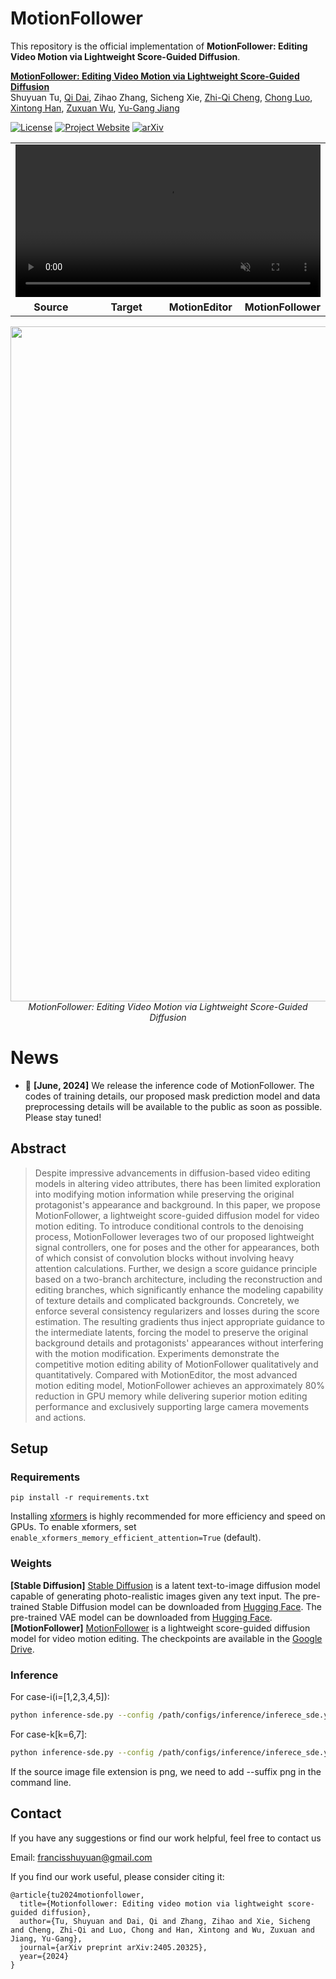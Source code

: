 # MotionFollower

This repository is the official implementation of **MotionFollower: Editing Video Motion via Lightweight Score-Guided Diffusion**.

**[MotionFollower: Editing Video Motion via Lightweight Score-Guided Diffusion](https://arxiv.org/abs/2405.20325)**
<br/>
Shuyuan Tu, [Qi Dai](https://scholar.google.com/citations?user=NSJY12IAAAAJ), Zihao Zhang, Sicheng Xie, [Zhi-Qi Cheng](https://scholar.google.com/citations?user=uB2He2UAAAAJ), [Chong Luo](https://www.microsoft.com/en-us/research/people/cluo/), [Xintong Han](https://xthan.github.io/), [Zuxuan Wu](https://zxwu.azurewebsites.net/), [Yu-Gang Jiang](https://scholar.google.com/citations?user=f3_FP8AAAAAJ&hl=zh-CN)
<br/>

[![License](https://img.shields.io/badge/License-Apache%202.0-blue.svg)](https://opensource.org/licenses/Apache-2.0) [![Project Website](https://img.shields.io/badge/Project-Website-orange)](https://francis-rings.github.io/MotionFollower/) [![arXiv](https://img.shields.io/badge/arXiv-2405.20325-b31b1b.svg)](https://arxiv.org/abs/2405.20325)

<table class="center" style="width: 100%;">
  
  <tr>
    <td colspan="4" style="text-align:center;">
      <video muted="" autoplay="autoplay" loop="loop" src="https://github.com/Francis-Rings/MotionFollower/assets/12442237/efadf695-d927-49fe-887d-5f93cf8747b4" style="width: 100%; height: auto;"></video>
    </td>
  </tr>
  <tr>
    <td width="25%" style="text-align:center;"><b>&nbsp; Source</b></td>
    <td width="25%" style="text-align:center;"><b>&nbsp; Target</b></td>
    <td width="25%" style="text-align:center;"><b>MotionEditor</b></td>
    <td width="25%" style="text-align:center;"><b>MotionFollower</b></td>
  </tr>
</table>



<p align="center">
<img src="./assets/overview.jpg" width="1080px"/>  
<br>
<em>MotionFollower: Editing Video Motion via Lightweight Score-Guided Diffusion</em>
</p>

# News
- :star2: **[June, 2024]** We release the inference code of MotionFollower. The codes of training details, our proposed mask prediction model and data preprocessing details will be available to the public as soon as possible. Please stay tuned!


## Abstract
> Despite impressive advancements in diffusion-based video editing models in altering video attributes, there has been limited exploration into modifying motion information while preserving the original protagonist's appearance and background. In this paper, we propose MotionFollower, a lightweight score-guided diffusion model for video motion editing. To introduce conditional controls to the denoising process, MotionFollower leverages two of our proposed lightweight signal controllers, one for poses and the other for appearances, both of which consist of convolution blocks without involving heavy attention calculations. Further, we design a score guidance principle based on a two-branch architecture, including the reconstruction and editing branches, which significantly enhance the modeling capability of texture details and complicated backgrounds. 
Concretely, we enforce several consistency regularizers and losses during the score estimation.
The resulting gradients thus inject appropriate guidance to the intermediate latents, forcing the model to preserve the original background details and protagonists' appearances without interfering with the motion modification.
Experiments demonstrate the competitive motion editing ability of MotionFollower qualitatively and quantitatively. Compared with MotionEditor, the most advanced motion editing model, MotionFollower achieves an approximately 80% reduction in GPU memory while delivering superior motion editing performance and exclusively supporting large camera movements and actions.

## Setup

### Requirements

```shell
pip install -r requirements.txt
```

Installing [xformers](https://github.com/facebookresearch/xformers) is highly recommended for more efficiency and speed on GPUs. 
To enable xformers, set `enable_xformers_memory_efficient_attention=True` (default).

### Weights

**[Stable Diffusion]** [Stable Diffusion](https://arxiv.org/abs/2112.10752) is a latent text-to-image diffusion model capable of generating photo-realistic images given any text input. The pre-trained Stable Diffusion model can be downloaded from [Hugging Face](https://huggingface.co/lambdalabs/sd-image-variations-diffusers/tree/main). The pre-trained VAE model can be downloaded from [Hugging Face](https://huggingface.co/stabilityai/sd-vae-ft-mse). 
**[MotionFollower]** [MotionFollower](https://arxiv.org/abs/2405.20325) is a lightweight score-guided diffusion model for video motion editing. The checkpoints are available in the [Google Drive](https://drive.google.com/drive/u/0/folders/1yWRNmd4-vbJfV1Ji_zhpNSwNpuJVat7o).

### Inference
For case-i(i=[1,2,3,4,5]):
```bash
python inference-sde.py --config /path/configs/inference/inferece_sde.yaml --video_root ./configs/inference/case-i/source_images --pose_root ./configs/inference/case-i/target_aligned_poses --ref_pose_root ./configs/inference/case-i/source_poses --source_mask_root ./configs/inference/case-i/source_masks --target_mask_root ./configs/inference/case-i/predicted_masks --cfg 7.0
```
For case-k[k=6,7]:
```bash
python inference-sde.py --config /path/configs/inference/inferece_sde.yaml --video_root ./configs/inference/case-k/source_images --pose_root ./configs/inference/case-k/target_aligned_poses --ref_pose_root ./configs/inference/case-k/source_poses --source_mask_root ./configs/inference/case-k/source_masks --target_mask_root ./configs/inference/case-k/predicted_masks --camera True
```
If the source image file extension is png, we need to add --suffix png in the command line.

## Contact
If you have any suggestions or find our work helpful, feel free to contact us

Email: francisshuyuan@gmail.com

If you find our work useful, please consider citing it:

```
@article{tu2024motionfollower,
  title={Motionfollower: Editing video motion via lightweight score-guided diffusion},
  author={Tu, Shuyuan and Dai, Qi and Zhang, Zihao and Xie, Sicheng and Cheng, Zhi-Qi and Luo, Chong and Han, Xintong and Wu, Zuxuan and Jiang, Yu-Gang},
  journal={arXiv preprint arXiv:2405.20325},
  year={2024}
}
```
